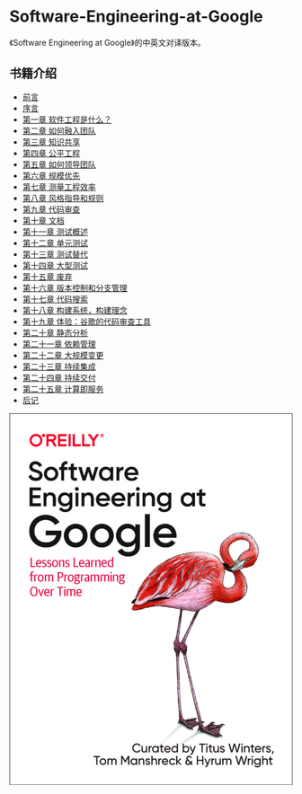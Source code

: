 <!--
 * @Author: ewrfli q304062@163.com
 * @Date: 2023-07-05 17:34:29
 * @LastEditors: ewrfli q304062@163.com
 * @LastEditTime: 2023-07-05 17:37:49
 * @FilePath: \nce-mdBook\Software-Engineering-at-Google-main\README.md
 * @Description: 这是默认设置,请设置`customMade`, 打开koroFileHeader查看配置 进行设置: https://github.com/OBKoro1/koro1FileHeader/wiki/%E9%85%8D%E7%BD%AE
-->
# Software-Engineering-at-Google

《Software Engineering at Google》的中英文对译版本。

## 书籍介绍

- [前言](zh-cn/Foreword.md)
- [序言](zh-cn/Preface.md)
- [第一章 软件工程是什么？](zh-cn/Chapter-1_What_Is_Software_Engineering/Chapter-1_What_Is_Software_Engineering.md)
- [第二章 如何融入团队](zh-cn/Chapter-2_How_to_Work_Well_on_Teams/Chapter-2_How_to_Work_Well_on_Teams.md)
- [第三章 知识共享](zh-cn/Chapter-3_Knowledge_Sharing/Chapter-3_Knowledge_Sharing.md)
- [第四章 公平工程](zh-cn/Chapter-4_Engineering_for_Equity/Chapter-4_Engineering_for_Equity.md)
- [第五章 如何领导团队](zh-cn/Chapter-5_How_to_Lead_a_Team/Chapter-5_How_to_Lead_a_Team.md)
- [第六章 规模优先](zh-cn/Chapter-6_Leading_at_Scale/Chapter-6_Leading_at_Scale.md)
- [第七章 测量工程效率](zh-cn/Chapter-7_Measuring_Engineering_Productivity/Chapter-7_Measuring_Engineering_Productivity.md)
- [第八章 风格指导和规则](zh-cn/Chapter-8_Style_Guides_and_Rules/Chapter-8_Style_Guides_and_Rules.md)
- [第九章 代码审查](zh-cn/Chapter-9_Code_Review/Chapter-9_Code_Review.md)
- [第十章 文档](zh-cn/Chapter-10_Documentation/Chapter-10_Documentatio.md)
- [第十一章 测试概述](zh-cn/Chapter-11_Testing_Overview/Chapter-11_Testing_Overview.md)
- [第十二章 单元测试](zh-cn/Chapter-12_Unit_Testing/Chapter-12_Unit_Testing.md)
- [第十三章 测试替代](zh-cn/Chapter-13_Test_Doubles/Chapter-13_Test_Doubles.md)
- [第十四章 大型测试](zh-cn/Chapter-14_Larger_Testing/Chapter-14_Larger_Testing.md)
- [第十五章 废弃](zh-cn/Chapter-15_Deprecation/Chapter-15_Deprecation.md)
- [第十六章 版本控制和分支管理](zh-cn/Chapter-16_Version_Control_and_Branch_Management/Chapter-16_Version_Control_and_Branch_Management.md)
- [第十七章 代码搜索](zh-cn/Chapter-17_Code_Search/Chapter-17_Code_Search.md)
- [第十八章 构建系统，构建理念](zh-cn/Chapter-18_Build_Systems_and_Build_Philosophy/Chapter-18_Build_Systems_and_Build_Philosophy.md)
- [第十九章 体验：谷歌的代码审查工具](zh-cn/Chapter-19_Critique_Googles_Code_Review_Tool/Chapter-19_Critique_Googles_Code_Review_Tool.md)
- [第二十章 静态分析](zh-cn/Chapter-20_Static_Analysis/Chapter-20_Static_Analysis.md) 
- [第二十一章 依赖管理](zh-cn/Chapter-21_Dependency_Management/Chapter-21_Dependency_Management.md)
- [第二十二章 大规模变更](zh-cn/Chapter-22_Large-Scale_Changes/Chapter-22_Large-Scale_Changes.md)
- [第二十三章 持续集成](zh-cn/Chapter-23_Continuous_Integration/Chapter-23_Continuous_Integration.md)
- [第二十四章 持续交付](zh-cn/Chapter-24_Continuous_Delivery/Chapter-24_Continuous_Delivery.md)
- [第二十五章 计算即服务](zh-cn/Chapter-25_Compute_as_a_Service/Chapter-25_Compute_as_a_Service.md)
- [后记](zh-cn/Afterword.md)


![Software Engineering at Google](./assets/images/swe_at_google.2.cover.jpg)